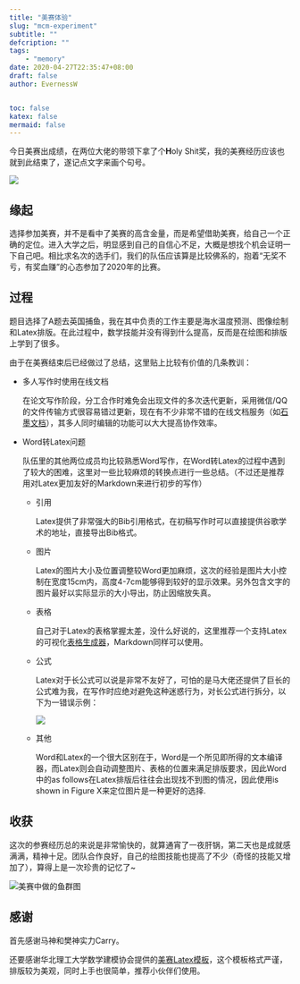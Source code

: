 ```yaml
---
title: "美赛体验"
slug: "mcm-experiment"
subtitle: ""
defcription: ""
tags:
    - "memory"
date: 2020-04-27T22:35:47+08:00
draft: false
author: EvernessW


toc: false
katex: false
mermaid: false
---
```


今日美赛出成绩，在两位大佬的带领下拿了个**H**oly Shit奖，我的美赛经历应该也就到此结束了，遂记点文字来画个句号。

![](https://img.ioyoi.me/20200427224700.webp)

## 缘起

选择参加美赛，并不是看中了美赛的高含金量，而是希望借助美赛，给自己一个正确的定位。进入大学之后，明显感到自己的自信心不足，大概是想找个机会证明一下自己吧。相比求名次的选手们，我们的队伍应该算是比较佛系的，抱着“无奖不亏，有奖血赚”的心态参加了2020年的比赛。

## 过程

题目选择了A题去英国捕鱼，我在其中负责的工作主要是海水温度预测、图像绘制和Latex排版。在此过程中，数学技能并没有得到什么提高，反而是在绘图和排版上学到了很多。

由于在美赛结束后已经做过了总结，这里贴上比较有价值的几条教训：

* 多人写作时使用在线文档

  在论文写作阶段，分工合作时难免会出现文件的多次迭代更新，采用微信/QQ的文件传输方式很容易错过更新，现在有不少非常不错的在线文档服务（如[石墨文档](https://shimo.im/welcome)），其多人同时编辑的功能可以大大提高协作效率。

* Word转Latex问题

  队伍里的其他两位成员均比较熟悉Word写作，在Word转Latex的过程中遇到了较大的困难，这里对一些比较麻烦的转换点进行一些总结。（不过还是推荐用对Latex更加友好的Markdown来进行初步的写作）

  * 引用

    Latex提供了非常强大的Bib引用格式，在初稿写作时可以直接提供谷歌学术的地址，直接导出Bib格式。

  * 图片

    Latex的图片大小及位置调整较Word更加麻烦，这次的经验是图片大小控制在宽度15cm内，高度4-7cm能够得到较好的显示效果。另外包含文字的图片最好以实际显示的大小导出，防止因缩放失真。

  * 表格

    自己对于Latex的表格掌握太差，没什么好说的，这里推荐一个支持Latex的可视化[表格生成器](http://www.tablesgenerator.com/)，Markdown同样可以使用。

  * 公式

    Latex对于长公式可以说是非常不友好了，可怕的是马大佬还提供了巨长的公式难为我，在写作时应绝对避免这种迷惑行为，对长公式进行拆分，以下为一错误示例：

    ![](https://img.ioyoi.me/20200427230643.webp)

  * 其他

    Word和Latex的一个很大区别在于，Word是一个所见即所得的文本编译器，而Latex则会自动调整图片、表格的位置来满足排版要求，因此Word中的as follows在Latex排版后往往会出现找不到图的情况，因此使用is shown in Figure X来定位图片是一种更好的选择.

## 收获

这次的参赛经历总的来说是非常愉快的，就算通宵了一夜肝锅，第二天也是成就感满满，精神十足。团队合作良好，自己的绘图技能也提高了不少（奇怪的技能又增加了），算得上是一次珍贵的记忆了~

![](https://img.ioyoi.me/20200427231722.webp "美赛中做的鱼群图")

## 感谢

首先感谢马神和樊神实力Carry。

还要感谢华北理工大学数学建模协会提供的[美赛Latex模板](https://github.com/muyuuuu/A-customized-MCM-LaTeX-template-based-on-ctexart)，这个模板格式严谨，排版较为美观，同时上手也很简单，推荐小伙伴们使用。